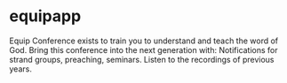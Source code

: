 # equipapp
Equip Conference exists to train you to understand and teach the word of God. Bring this conference into the next generation with: Notifications for strand groups, preaching, seminars. Listen to the recordings of previous years. 
